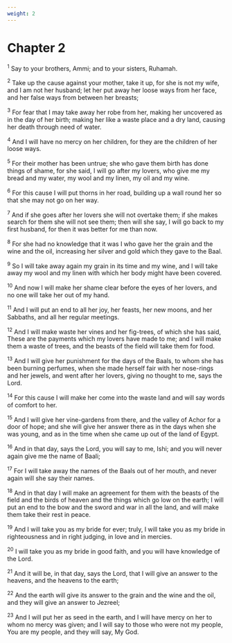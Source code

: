 ```yaml
---
weight: 2
---
```


# Chapter 2

<sup>1</sup> Say to your brothers, Ammi; and to your sisters, Ruhamah. 

<sup>2</sup> Take up the cause against your mother, take it up, for she is not my wife, and I am not her husband; let her put away her loose ways from her face, and her false ways from between her breasts; 

<sup>3</sup> For fear that I may take away her robe from her, making her uncovered as in the day of her birth; making her like a waste place and a dry land, causing her death through need of water. 

<sup>4</sup> And I will have no mercy on her children, for they are the children of her loose ways. 

<sup>5</sup> For their mother has been untrue; she who gave them birth has done things of shame, for she said, I will go after my lovers, who give me my bread and my water, my wool and my linen, my oil and my wine. 

<sup>6</sup> For this cause I will put thorns in her road, building up a wall round her so that she may not go on her way. 

<sup>7</sup> And if she goes after her lovers she will not overtake them; if she makes search for them she will not see them; then will she say, I will go back to my first husband, for then it was better for me than now. 

<sup>8</sup> For she had no knowledge that it was I who gave her the grain and the wine and the oil, increasing her silver and gold which they gave to the Baal. 

<sup>9</sup> So I will take away again my grain in its time and my wine, and I will take away my wool and my linen with which her body might have been covered. 

<sup>10</sup> And now I will make her shame clear before the eyes of her lovers, and no one will take her out of my hand. 

<sup>11</sup> And I will put an end to all her joy, her feasts, her new moons, and her Sabbaths, and all her regular meetings. 

<sup>12</sup> And I will make waste her vines and her fig-trees, of which she has said, These are the payments which my lovers have made to me; and I will make them a waste of trees, and the beasts of the field will take them for food. 

<sup>13</sup> And I will give her punishment for the days of the Baals, to whom she has been burning perfumes, when she made herself fair with her nose-rings and her jewels, and went after her lovers, giving no thought to me, says the Lord. 

<sup>14</sup> For this cause I will make her come into the waste land and will say words of comfort to her. 

<sup>15</sup> And I will give her vine-gardens from there, and the valley of Achor for a door of hope; and she will give her answer there as in the days when she was young, and as in the time when she came up out of the land of Egypt. 

<sup>16</sup> And in that day, says the Lord, you will say to me, Ishi; and you will never again give me the name of Baali; 

<sup>17</sup> For I will take away the names of the Baals out of her mouth, and never again will she say their names. 

<sup>18</sup> And in that day I will make an agreement for them with the beasts of the field and the birds of heaven and the things which go low on the earth; I will put an end to the bow and the sword and war in all the land, and will make them take their rest in peace. 

<sup>19</sup> And I will take you as my bride for ever; truly, I will take you as my bride in righteousness and in right judging, in love and in mercies. 

<sup>20</sup> I will take you as my bride in good faith, and you will have knowledge of the Lord. 

<sup>21</sup> And it will be, in that day, says the Lord, that I will give an answer to the heavens, and the heavens to the earth; 

<sup>22</sup> And the earth will give its answer to the grain and the wine and the oil, and they will give an answer to Jezreel; 

<sup>23</sup> And I will put her as seed in the earth, and I will have mercy on her to whom no mercy was given; and I will say to those who were not my people, You are my people, and they will say, My God. 


